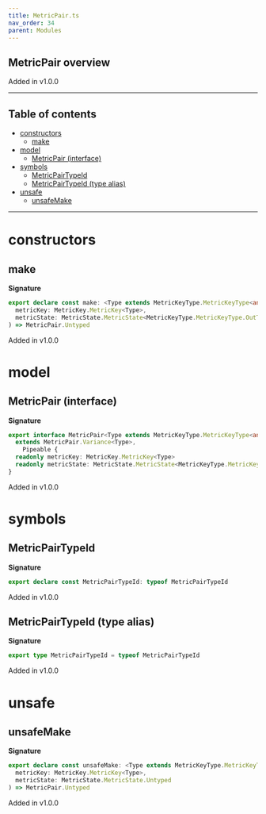 ```yaml
---
title: MetricPair.ts
nav_order: 34
parent: Modules
---
```


## MetricPair overview

Added in v1.0.0

---

<h2 class="text-delta">Table of contents</h2>

- [constructors](#constructors)
  - [make](#make)
- [model](#model)
  - [MetricPair (interface)](#metricpair-interface)
- [symbols](#symbols)
  - [MetricPairTypeId](#metricpairtypeid)
  - [MetricPairTypeId (type alias)](#metricpairtypeid-type-alias)
- [unsafe](#unsafe)
  - [unsafeMake](#unsafemake)

---

# constructors

## make

**Signature**

```ts
export declare const make: <Type extends MetricKeyType.MetricKeyType<any, any>>(
  metricKey: MetricKey.MetricKey<Type>,
  metricState: MetricState.MetricState<MetricKeyType.MetricKeyType.OutType<Type>>
) => MetricPair.Untyped
```

Added in v1.0.0

# model

## MetricPair (interface)

**Signature**

```ts
export interface MetricPair<Type extends MetricKeyType.MetricKeyType<any, any>>
  extends MetricPair.Variance<Type>,
    Pipeable {
  readonly metricKey: MetricKey.MetricKey<Type>
  readonly metricState: MetricState.MetricState<MetricKeyType.MetricKeyType.OutType<Type>>
}
```

Added in v1.0.0

# symbols

## MetricPairTypeId

**Signature**

```ts
export declare const MetricPairTypeId: typeof MetricPairTypeId
```

Added in v1.0.0

## MetricPairTypeId (type alias)

**Signature**

```ts
export type MetricPairTypeId = typeof MetricPairTypeId
```

Added in v1.0.0

# unsafe

## unsafeMake

**Signature**

```ts
export declare const unsafeMake: <Type extends MetricKeyType.MetricKeyType<any, any>>(
  metricKey: MetricKey.MetricKey<Type>,
  metricState: MetricState.MetricState.Untyped
) => MetricPair.Untyped
```

Added in v1.0.0
